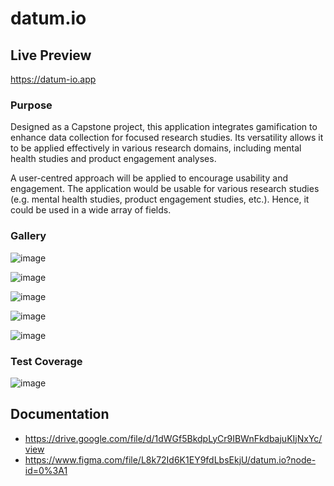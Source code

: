 # datum.io

## Live Preview
https://datum-io.app

### Purpose

Designed as a Capstone project, this application integrates gamification to enhance data collection for focused research studies. Its versatility allows it to be applied effectively in various research domains, including mental health studies and product engagement analyses.

A user-centred approach will be applied to encourage usability and engagement. The application would be usable for various research studies (e.g. mental health studies, product engagement studies, etc.). Hence, it could be used in a wide array of fields.

### Gallery
![image](https://github.com/HamzahSheikh/datum-io-public/assets/57862914/5bda7e3f-57ad-46f8-b337-3892e71300ca)

![image](https://github.com/HamzahSheikh/datum-io-public/assets/57862914/6da8523e-c8bd-418d-b3ed-d15fa2b9a243)

![image](https://github.com/HamzahSheikh/datum-io-public/assets/57862914/b6f1340a-c1f7-41ce-ba33-ba1c56deec25)

![image](https://github.com/HamzahSheikh/datum-io-public/assets/57862914/880a7d3a-5075-4931-8a03-06982499fe97)

![image](https://github.com/HamzahSheikh/datum-io-public/assets/57862914/e9657c6d-db17-41fb-9763-2d0e1d78465c)

### Test Coverage

![image](https://github.com/HamzahSheikh/datum-io-public/assets/57862914/93ab4252-5908-402c-b5b1-9d1d25c5a459)

## Documentation
- https://drive.google.com/file/d/1dWGf5BkdpLyCr9IBWnFkdbajuKIjNxYc/view
- https://www.figma.com/file/L8k72Id6K1EY9fdLbsEkjU/datum.io?node-id=0%3A1
